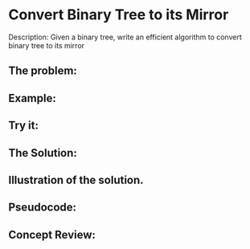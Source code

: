 # Convert Binary Tree to its Mirror
Description: 
Given a binary tree, write an efficient algorithm to convert binary tree to its mirror

## The problem:

## Example:

## Try it:

## The Solution:
   
## Illustration of the solution.

## Pseudocode:

## Concept Review:
